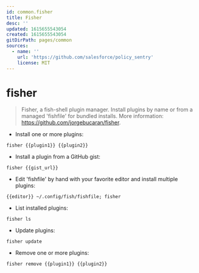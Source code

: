 ```yaml
---
id: common.fisher
title: Fisher
desc: ''
updated: 1615655543054
created: 1615655543054
gitDirPath: pages/common
sources:
  - name: ''
    url: 'https://github.com/salesforce/policy_sentry'
    license: MIT
---
```

# fisher

> Fisher, a fish-shell plugin manager.
> Install plugins by name or from a managed 'fishfile' for bundled installs.
> More information: <https://github.com/jorgebucaran/fisher>.

- Install one or more plugins:

`fisher {{plugin1}} {{plugin2}}`

- Install a plugin from a GitHub gist:

`fisher {{gist_url}}`

- Edit 'fishfile' by hand with your favorite editor and install multiple plugins:

`{{editor}} ~/.config/fish/fishfile; fisher`

- List installed plugins:

`fisher ls`

- Update plugins:

`fisher update`

- Remove one or more plugins:

`fisher remove {{plugin1}} {{plugin2}}`

